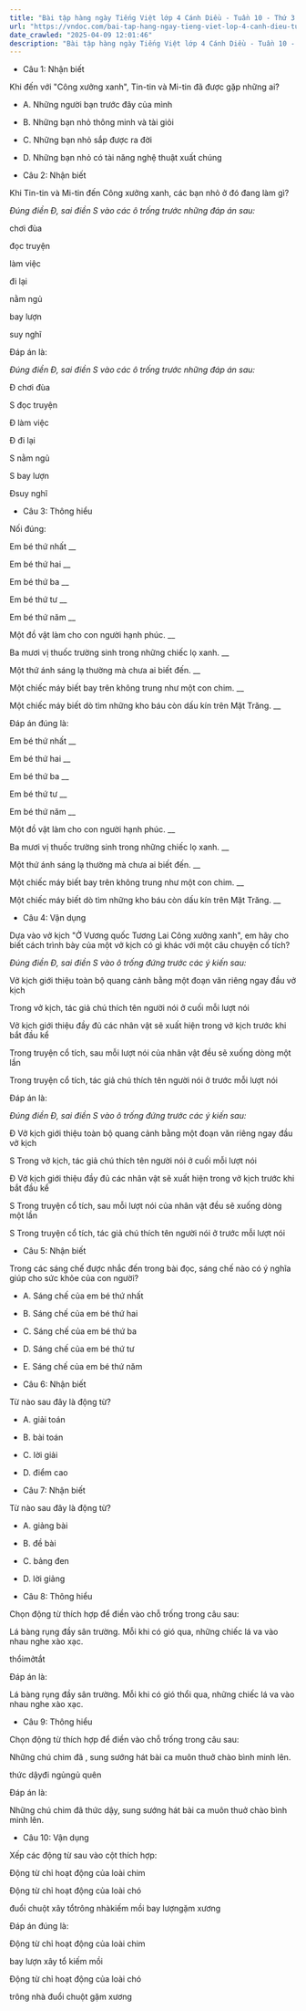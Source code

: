 ```yaml
---
title: "Bài tập hàng ngày Tiếng Việt lớp 4 Cánh Diều - Tuần 10 - Thứ 3 gồm các câu hỏi tổng hợp nội dung Đọc hiểu văn bản và Luyện từ và câu được học ở Tuần 10 trong chương trình Tiếng Việt lớp 4 Tập 1 Cánh Diều."
url: "https://vndoc.com/bai-tap-hang-ngay-tieng-viet-lop-4-canh-dieu-tuan-10-thu-3-331222"
date_crawled: "2025-04-09 12:01:46"
description: "Bài tập hàng ngày Tiếng Việt lớp 4 Cánh Diều - Tuần 10 - Thứ 3 gồm các câu hỏi tổng hợp nội dung Đọc hiểu văn bản và Luyện từ và câu được học ở Tuần 10 trong chương trình Tiếng Việt lớp 4 Tập 1 Cánh Diều."
---
```


* Câu 1:  Nhận biết

Khi đến với "Công xưởng xanh", Tin-tin và Mi-tin đã được gặp những ai?

  * A. Những người bạn trước đây của mình 
  * B. Những bạn nhỏ thông minh và tài giỏi 
  * C. Những bạn nhỏ sắp được ra đời 
  * D. Những bạn nhỏ có tài năng nghệ thuật xuất chúng 



* Câu 2:  Nhận biết

Khi Tin-tin và Mi-tin đến Công xưởng xanh, các bạn nhỏ ở đó đang làm gì?

_Đúng điền Đ, sai điền S vào các ô trống trước những đáp án sau:_

chơi đùa

đọc truyện

làm việc

đi lại

nằm ngủ

bay lượn

suy nghĩ

Đáp án là:

_Đúng điền Đ, sai điền S vào các ô trống trước những đáp án sau:_

Đ chơi đùa

S đọc truyện

Đ làm việc

Đ đi lại

S nằm ngủ

S bay lượn

Đsuy nghĩ

* Câu 3:  Thông hiểu

Nối đúng:

Em bé thứ nhất  __

Em bé thứ hai __

Em bé thứ ba __

Em bé thứ tư __

Em bé thứ năm __

Một đồ vật làm cho con người hạnh phúc. __

Ba mươi vị thuốc trường sinh trong những chiếc lọ xanh. __

Một thứ ánh sáng lạ thường mà chưa ai biết đến. __

Một chiếc máy biết bay trên không trung như một con chim. __

Một chiếc máy biết dò tìm những kho báu còn dấu kín trên Mặt Trăng. __

Đáp án đúng là:

Em bé thứ nhất __

Em bé thứ hai __

Em bé thứ ba __

Em bé thứ tư __

Em bé thứ năm __

Một đồ vật làm cho con người hạnh phúc. __

Ba mươi vị thuốc trường sinh trong những chiếc lọ xanh. __

Một thứ ánh sáng lạ thường mà chưa ai biết đến. __

Một chiếc máy biết bay trên không trung như một con chim. __

Một chiếc máy biết dò tìm những kho báu còn dấu kín trên Mặt Trăng. __

* Câu 4: Vận dụng

Dựa vào vở kịch "Ở Vương quốc Tương Lai Công xưởng xanh", em hãy cho biết cách trình bày của một vở kịch có gì khác với một câu chuyện cổ tích?

_Đúng điền Đ, sai điền S vào ô trống đứng trước các ý kiến sau:_

Vở kịch giới thiệu toàn bộ quang cảnh bằng một đoạn văn riêng ngay đầu vở kịch

Trong vở kịch, tác giả chú thích tên người nói ở cuối mỗi lượt nói

Vở kịch giới thiệu đầy đủ các nhân vật sẽ xuất hiện trong vở kịch trước khi bắt đầu kể

Trong truyện cổ tích, sau mỗi lượt nói của nhân vật đều sẽ xuống dòng một lần

Trong truyện cổ tích, tác giả chú thích tên người nói ở trước mỗi lượt nói

Đáp án là:

_Đúng điền Đ, sai điền S vào ô trống đứng trước các ý kiến sau:_

Đ Vở kịch giới thiệu toàn bộ quang cảnh bằng một đoạn văn riêng ngay đầu vở kịch

S Trong vở kịch, tác giả chú thích tên người nói ở cuối mỗi lượt nói

Đ Vở kịch giới thiệu đầy đủ các nhân vật sẽ xuất hiện trong vở kịch trước khi bắt đầu kể

S Trong truyện cổ tích, sau mỗi lượt nói của nhân vật đều sẽ xuống dòng một lần

S Trong truyện cổ tích, tác giả chú thích tên người nói ở trước mỗi lượt nói

* Câu 5:  Nhận biết

Trong các sáng chế được nhắc đến trong bài đọc, sáng chế nào có ý nghĩa giúp cho sức khỏe của con người?

  * A. Sáng chế của em bé thứ nhất 
  * B. Sáng chế của em bé thứ hai 
  * C. Sáng chế của em bé thứ ba 
  * D. Sáng chế của em bé thứ tư 
  * E. Sáng chế của em bé thứ năm 



* Câu 6:  Nhận biết

Từ nào sau đây là động từ?

  * A. giải toán 
  * B. bài toán 
  * C. lời giải 
  * D. điểm cao 



* Câu 7:  Nhận biết

Từ nào sau đây là động từ?

  * A. giảng bài 
  * B. đề bài 
  * C. bảng đen 
  * D. lời giảng 



* Câu 8:  Thông hiểu

Chọn động từ thích hợp để điền vào chỗ trống trong câu sau:

Lá bàng rụng đầy sân trường. Mỗi khi có gió  qua, những chiếc lá va vào nhau nghe xào xạc.

thổimởtắt

Đáp án là:

Lá bàng rụng đầy sân trường. Mỗi khi có gió thổi qua, những chiếc lá va vào nhau nghe xào xạc.

* Câu 9:  Thông hiểu

Chọn động từ thích hợp để điền vào chỗ trống trong câu sau:

Những chú chim đã , sung sướng hát bài ca muôn thuở chào bình minh lên.

thức dậyđi ngủngủ quên

Đáp án là:

Những chú chim đã thức dậy, sung sướng hát bài ca muôn thuở chào bình minh lên.

* Câu 10:  Vận dụng

Xếp các động từ sau vào cột thích hợp:

Động từ chỉ hoạt động của loài chim

Động từ chỉ hoạt động của loài chó

đuổi chuột xây tổtrông nhàkiếm mồi bay lượngặm xương

Đáp án đúng là:

Động từ chỉ hoạt động của loài chim

bay lượn xây tổ kiếm mồi

Động từ chỉ hoạt động của loài chó

trông nhà đuổi chuột gặm xương
